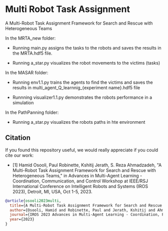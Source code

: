 # Multi Robot Task Assignment
A Multi-Robot Task Assignment Framework for Search and Rescue with Heterogeneous Teams

In the MRTA_new folder:

- Running main.py assigns the tasks to the robots and saves the results in the MRTA.hdf5 file. 

- Running a_star.py visualizes the robot movements to the victims (tasks)


In the MASAR folder:

- Running env1.1.py trains the agents to find the victims and saves the results in multi_agent_Q_learnnig_{experiment name}.hdf5 file

- Runnning visualizer1.1.py demonstrates the robots performance in a simulation


In the PathPanning folder:

- Running a_star.py visualizes the robots paths in hte environment






## Citation

If you found this repository useful, we would really appreciate if you could cite our work:

- [1] Hamid Osooli, Paul Robinette, Kshitij Jerath, S. Reza Ahmadzadeh, "A Multi-Robot Task Assignment Framework for Search and Rescue with Heterogeneous Teams," in Advances in Multi-Agent Learning - Coordination, Communication, and Control Workshop at IEEE/RSJ International Conference on Intelligent Robots and Systems (IROS 2023), Detroit, MI, USA, Oct 1-5, 2023.

```bibtex
@article{osooli2023multi,
  title={A Multi-Robot Task Assignment Framework for Search and Rescue with Heterogeneous Teams},
  author={Osooli, Hamid and Robinette, Paul and Jerath, Kshitij and Ahmadzadeh, S Reza},
  journal={IROS 2023 Advances in Multi-Agent Learning - Coordination, Perception, and Control Workshop},
  year={2023}
}

```
